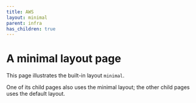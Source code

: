 ```yaml
---
title: AWS
layout: minimal
parent: infra
has_children: true
---
```


# A minimal layout page

This page illustrates the built-in layout `minimal`.

One of its child pages also uses the minimal layout; the other child pages uses the default layout.
